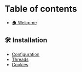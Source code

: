 # Table of contents

* [🏠 Welcome](README.md)

## 🛠 Installation

* [Configuration](installation/configuration-file.md)
* [Threads](installation/threads-list.md)
* [Cookies](installation/cookies.md)
